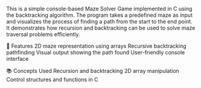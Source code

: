 This is a simple console-based Maze Solver Game implemented in C using the backtracking algorithm. The program takes a predefined maze as input and visualizes the process of finding a path from the start to the end point. It demonstrates how recursion and backtracking can be used to solve maze traversal problems efficiently.

🔧 Features
2D maze representation using arrays
Recursive backtracking pathfinding
Visual output showing the path found
User-friendly console interface

📚 Concepts Used
Recursion and backtracking
2D array manipulation
Control structures and functions in C
